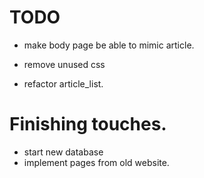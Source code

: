 # TODO
- make body page be able to mimic article. 


- remove unused css 
- refactor article_list. 


# Finishing touches. 
- start new database
- implement pages from old website. 

